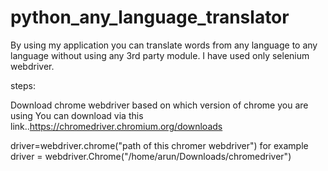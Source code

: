 # python_any_language_translator

By using my application you can translate words from any language to any language without using any 3rd party module.
I have used only selenium webdriver.

steps:

Download chrome webdriver based on which version of chrome you are using
You can download via this link..https://chromedriver.chromium.org/downloads

driver=webdriver.chrome("path of this chromer webdriver")
for example
driver = webdriver.Chrome("/home/arun/Downloads/chromedriver") 
